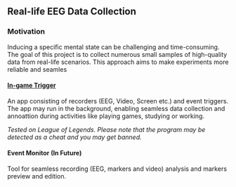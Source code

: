 ## Real-life EEG Data Collection

### Motivation

Inducing a specific mental state can be challenging and time-consuming. The goal of this project is to collect numerous small samples of high-quality data from real-life scenarios. This approach aims to make experiments more reliable and seamles


#### [In-game Trigger](./Mind-Collector//README.md)
An app consisting of recorders (EEG, Video, Screen etc.) and event triggers. The app may run in the background, enabling seamless data collection and annoattion during activities like playing games, studying or working.

*Tested on League of Legends. Please note that the program may be detected as a cheat and you may get banned.*


#### Event Monitor (In Future)
Tool for seamless recording (EEG, markers and video) analysis and markers preview and edition.
